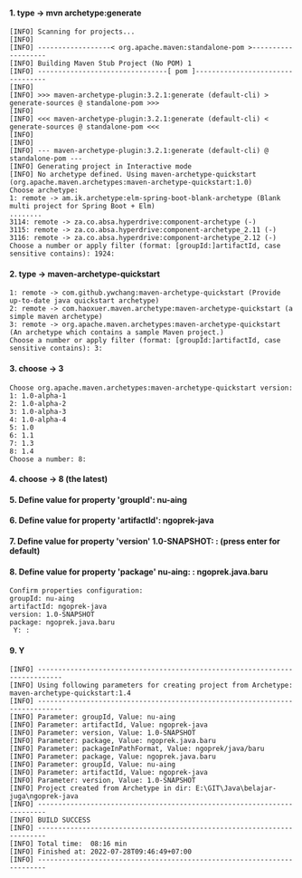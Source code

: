 #### 1. type -> mvn archetype:generate
	[INFO] Scanning for projects...
	[INFO]
	[INFO] ------------------< org.apache.maven:standalone-pom >-------------------
	[INFO] Building Maven Stub Project (No POM) 1
	[INFO] --------------------------------[ pom ]---------------------------------
	[INFO]
	[INFO] >>> maven-archetype-plugin:3.2.1:generate (default-cli) > generate-sources @ standalone-pom >>>
	[INFO]
	[INFO] <<< maven-archetype-plugin:3.2.1:generate (default-cli) < generate-sources @ standalone-pom <<<
	[INFO]
	[INFO]
	[INFO] --- maven-archetype-plugin:3.2.1:generate (default-cli) @ standalone-pom ---
	[INFO] Generating project in Interactive mode
	[INFO] No archetype defined. Using maven-archetype-quickstart (org.apache.maven.archetypes:maven-archetype-quickstart:1.0)
	Choose archetype:
	1: remote -> am.ik.archetype:elm-spring-boot-blank-archetype (Blank multi project for Spring Boot + Elm)
	........
	3114: remote -> za.co.absa.hyperdrive:component-archetype (-)
	3115: remote -> za.co.absa.hyperdrive:component-archetype_2.11 (-)
	3116: remote -> za.co.absa.hyperdrive:component-archetype_2.12 (-)
	Choose a number or apply filter (format: [groupId:]artifactId, case sensitive contains): 1924: 
#### 2. type -> maven-archetype-quickstart
	1: remote -> com.github.ywchang:maven-archetype-quickstart (Provide up-to-date java quickstart archetype)
	2: remote -> com.haoxuer.maven.archetype:maven-archetype-quickstart (a simple maven archetype)
	3: remote -> org.apache.maven.archetypes:maven-archetype-quickstart (An archetype which contains a sample Maven project.)
	Choose a number or apply filter (format: [groupId:]artifactId, case sensitive contains): 3:
#### 3. choose -> 3
	Choose org.apache.maven.archetypes:maven-archetype-quickstart version:
	1: 1.0-alpha-1
	2: 1.0-alpha-2
	3: 1.0-alpha-3
	4: 1.0-alpha-4
	5: 1.0
	6: 1.1
	7: 1.3
	8: 1.4
	Choose a number: 8:
#### 4. choose -> 8 (the latest)
#### 5. Define value for property 'groupId': nu-aing
#### 6. Define value for property 'artifactId': ngoprek-java
#### 7. Define value for property 'version' 1.0-SNAPSHOT: : (press enter for default)
#### 8. Define value for property 'package' nu-aing: : ngoprek.java.baru
	Confirm properties configuration:
	groupId: nu-aing
	artifactId: ngoprek-java
	version: 1.0-SNAPSHOT
	package: ngoprek.java.baru
	 Y: :
#### 9. Y
	[INFO] ----------------------------------------------------------------------------
	[INFO] Using following parameters for creating project from Archetype: maven-archetype-quickstart:1.4
	[INFO] ----------------------------------------------------------------------------
	[INFO] Parameter: groupId, Value: nu-aing
	[INFO] Parameter: artifactId, Value: ngoprek-java
	[INFO] Parameter: version, Value: 1.0-SNAPSHOT
	[INFO] Parameter: package, Value: ngoprek.java.baru
	[INFO] Parameter: packageInPathFormat, Value: ngoprek/java/baru
	[INFO] Parameter: package, Value: ngoprek.java.baru
	[INFO] Parameter: groupId, Value: nu-aing
	[INFO] Parameter: artifactId, Value: ngoprek-java
	[INFO] Parameter: version, Value: 1.0-SNAPSHOT
	[INFO] Project created from Archetype in dir: E:\GIT\Java\belajar-juga\ngoprek-java
	[INFO] ------------------------------------------------------------------------
	[INFO] BUILD SUCCESS
	[INFO] ------------------------------------------------------------------------
	[INFO] Total time:  08:16 min
	[INFO] Finished at: 2022-07-28T09:46:49+07:00
	[INFO] ------------------------------------------------------------------------
